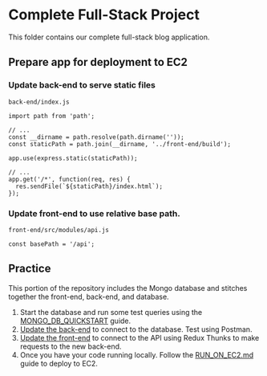 # Complete Full-Stack Project
This folder contains our complete full-stack blog application.

## Prepare app for deployment to EC2
### Update back-end to serve static files
`back-end/index.js`
```es6
import path from 'path';

// ...
const __dirname = path.resolve(path.dirname(''));
const staticPath = path.join(__dirname, '../front-end/build');

app.use(express.static(staticPath));

// ...
app.get('/*', function(req, res) {
  res.sendFile(`${staticPath}/index.html`);
});
```

### Update front-end to use relative base path.

`front-end/src/modules/api.js`
```es6
const basePath = '/api';
```

## Practice
This portion of the repository includes the Mongo database and stitches together the front-end, back-end, and database.

1. Start the database and run some test queries using the [MONGO_DB_QUICKSTART](MONGO_DB_QUICKSTART.md) guide.
2. [Update the back-end](../back-end/README.md) to connect to the database. Test using Postman.
3. [Update the front-end](../front-end/README.md) to connect to the API using Redux Thunks to make requests to the new back-end.
4. Once you have your code running locally. Follow the [RUN_ON_EC2.md](RUN_ON_EC2.md) guide to deploy to EC2.
